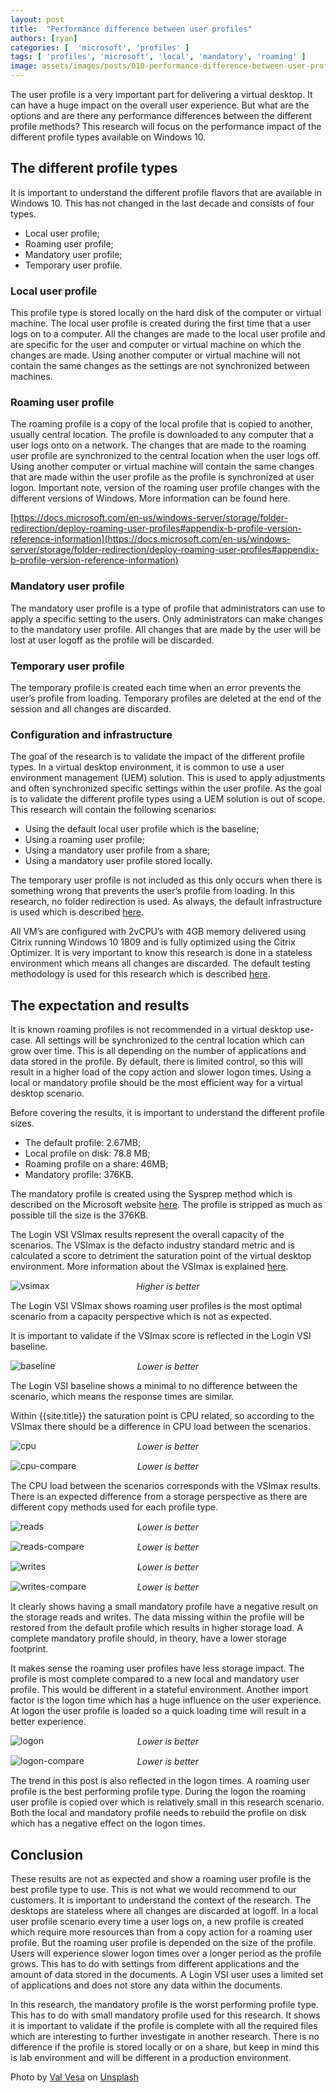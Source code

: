 ```yaml
---
layout: post
title:  "Performance difference between user profiles"
authors: [ryan]
categories: [  'microsoft', 'profiles' ]
tags: [ 'profiles', 'microsoft', 'local', 'mandatory', 'roaming' ]
image: assets/images/posts/010-performance-difference-between-user-profiles/010-profiles-feature-image.png
---
```

The user profile is a very important part for delivering a virtual desktop. It can have a huge impact on the overall user experience. But what are the options and are there any performance differences between the different profile methods? This research will focus on the performance impact of the different profile types available on Windows 10.

## The different profile types
It is important to understand the different profile flavors that are available in Windows 10. This has not changed in the last decade and consists of four types.

  * Local user profile;
  * Roaming user profile;
  * Mandatory user profile;
  * Temporary user profile.

### Local user profile
This profile type is stored locally on the hard disk of the computer or virtual machine. The local user profile is created during the first time that a user logs on to a computer. All the changes are made to the local user profile and are specific for the user and computer or virtual machine on which the changes are made. Using another computer or virtual machine will not contain the same changes as the settings are not synchronized between machines.

### Roaming user profile
The roaming profile is a copy of the local profile that is copied to another, usually central location. The profile is downloaded to any computer that a user logs onto on a network. The changes that are made to the roaming user profile are synchronized to the central location when the user logs off. Using another computer or virtual machine will contain the same changes that are made within the user profile as the profile is synchronized at user logon. Important note, version of the roaming user profile changes with the different versions of Windows. More information can be found here.

[https://docs.microsoft.com/en-us/windows-server/storage/folder-redirection/deploy-roaming-user-profiles#appendix-b-profile-version-reference-information](https://docs.microsoft.com/en-us/windows-server/storage/folder-redirection/deploy-roaming-user-profiles#appendix-b-profile-version-reference-information)

### Mandatory user profile
The mandatory user profile is a type of profile that administrators can use to apply a specific setting to the users. Only administrators can make changes to the mandatory user profile. All changes that are made by the user will be lost at user logoff as the profile will be discarded.

### Temporary user profile
The temporary profile is created each time when an error prevents the user’s profile from loading. Temporary profiles are deleted at the end of the session and all changes are discarded.

### Configuration and infrastructure
The goal of the research is to validate the impact of the different profile types. In a virtual desktop environment, it is common to use a user environment management (UEM) solution. This is used to apply adjustments and often synchronized specific settings within the user profile. As the goal is to validate the different profile types using a UEM solution is out of scope. This research will contain the following scenarios:

  * Using the default local user profile which is the baseline;
  * Using a roaming user profile;
  * Using a mandatory user profile from a share;
  * Using a mandatory user profile stored locally.

The temporary user profile is not included as this only occurs when there is something wrong that prevents the user’s profile from loading. In this research, no folder redirection is used. As always, the default infrastructure is used which is described [here]({{site.baseurl}}/architecture-and-hardware-setup-overview-2018).

All VM’s are configured with 2vCPU’s with 4GB memory delivered using Citrix running Windows 10 1809 and is fully optimized using the Citrix Optimizer. It is very important to know this research is done in a stateless environment which means all changes are discarded. The default testing methodology is used for this research which is described [here]({{site.baseurl}}/insight-in-the-testing-methodology).

## The expectation and results
It is known roaming profiles is not recommended in a virtual desktop use-case. All settings will be synchronized to the central location which can grow over time. This is all depending on the number of applications and data stored in the profile. By default, there is limited control, so this will result in a higher load of the copy action and slower logon times. Using a local or mandatory profile should be the most efficient way for a virtual desktop scenario.

Before covering the results, it is important to understand the different profile sizes.

  * The default profile: 2.67MB;
  * Local profile on disk: 78.8 MB;
  * Roaming profile on a share: 46MB;
  * Mandatory profile: 376KB.

The mandatory profile is created using the Sysprep method which is described on the Microsoft website [here](https://docs.microsoft.com/en-us/windows/client-management/mandatory-user-profile). The profile is stripped as much as possible till the size is the 376KB.

The Login VSI VSImax results represent the overall capacity of the scenarios. The VSImax is the defacto industry standard metric and is calculated a score to detriment the saturation point of the virtual desktop environment. More information about the VSImax is explained [here](https://www.loginvsi.com/blog-alias/login-vsi/481-calculating-maximum-virtual-desktop-capacity-vsimax-explained).

![vsimax]({{site.baseurl}}/assets/images/posts/010-performance-difference-between-user-profiles/010-profiles-vsimax.png)
<p align="center" style="margin-top: -30px;" >
  <i>Higher is better</i>
</p>

The Login VSI VSImax shows roaming user profiles is the most optimal scenario from a capacity perspective which is not as expected.

It is important to validate if the VSImax score is reflected in the Login VSI baseline.

![baseline]({{site.baseurl}}/assets/images/posts/010-performance-difference-between-user-profiles/010-profiles-baseline.png)
<p align="center" style="margin-top: -30px;" >
  <i>Lower is better</i>
</p>

The Login VSI baseline shows a minimal to no difference between the scenario, which means the response times are similar.

Within {{site.title}} the saturation point is CPU related, so according to the VSImax there should be a difference in CPU load between the scenarios.

![cpu]({{site.baseurl}}/assets/images/posts/010-performance-difference-between-user-profiles/010-profiles-host-cpu.png)
<p align="center" style="margin-top: -30px;" >
  <i>Lower is better</i>
</p>

![cpu-compare]({{site.baseurl}}/assets/images/posts/010-performance-difference-between-user-profiles/010-profiles-host-cpu-compare.png)
<p align="center" style="margin-top: -30px;" >
  <i>Lower is better</i>
</p>

The CPU load between the scenarios corresponds with the VSImax results. There is an expected difference from a storage perspective as there are different copy methods used for each profile type.

![reads]({{site.baseurl}}/assets/images/posts/010-performance-difference-between-user-profiles/010-profiles-host-reads.png)
<p align="center" style="margin-top: -30px;" >
  <i>Lower is better</i>
</p>

![reads-compare]({{site.baseurl}}/assets/images/posts/010-performance-difference-between-user-profiles/010-profiles-host-reads-compare.png)
<p align="center" style="margin-top: -30px;" >
  <i>Lower is better</i>
</p>


![writes]({{site.baseurl}}/assets/images/posts/010-performance-difference-between-user-profiles/010-profiles-host-writes.png)
<p align="center" style="margin-top: -30px;" >
  <i>Lower is better</i>
</p>

![writes-compare]({{site.baseurl}}/assets/images/posts/010-performance-difference-between-user-profiles/010-profiles-host-writes-compare.png)
<p align="center" style="margin-top: -30px;" >
  <i>Lower is better</i>
</p>

It clearly shows having a small mandatory profile have a negative result on the storage reads and writes. The data missing within the profile will be restored from the default profile which results in higher storage load. A complete mandatory profile should, in theory, have a lower storage footprint.

It makes sense the roaming user profiles have less storage impact. The profile is most complete compared to a new local and mandatory user profile. This would be different in a stateful environment. Another import factor is the logon time which has a huge influence on the user experience. At logon the user profile is loaded so a quick loading time will result in a better experience.

![logon]({{site.baseurl}}/assets/images/posts/010-performance-difference-between-user-profiles/010-profiles-logon-times.png)
<p align="center" style="margin-top: -30px;" >
  <i>Lower is better</i>
</p>

![logon-compare]({{site.baseurl}}/assets/images/posts/010-performance-difference-between-user-profiles/010-profiles-logon-times-compare.png)
<p align="center" style="margin-top: -30px;" >
  <i>Lower is better</i>
</p>

The trend in this post is also reflected in the logon times. A roaming user profile is the best performing profile type. During the logon the roaming user profile is copied over which is relatively small in this research scenario. Both the local and mandatory profile needs to rebuild the profile on disk which has a negative effect on the logon times.

## Conclusion
These results are not as expected and show a roaming user profile is the best profile type to use. This is not what we would recommend to our customers. It is important to understand the context of the research. The desktops are stateless where all changes are discarded at logoff. In a local user profile scenario every time a user logs on, a new profile is created which require more resources than from a copy action for a roaming user profile. But the roaming user profile is depended on the size of the profile. Users will experience slower logon times over a longer period as the profile grows. This has to do with settings from different applications and the amount of data stored in the documents. A Login VSI user uses a limited set of applications and does not store any data within the documents.

In this research, the mandatory profile is the worst performing profile type. This has to do with small mandatory profile used for this research. It shows it is important to validate if the profile is complete with all the required files which are interesting to further investigate in another research. There is no difference if the profile is stored locally or on a share, but keep in mind this is lab environment and will be different in a production environment.

Photo by [Val Vesa](https://unsplash.com/photos/ihFWKicceNk?utm_source=unsplash&utm_medium=referral&utm_content=creditCopyText) on [Unsplash](https://unsplash.com/search/photos/silhouette?utm_source=unsplash&utm_medium=referral&utm_content=creditCopyText)